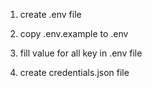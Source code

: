

1. create .env file

2. copy .env.example to .env

3. fill value for all key in .env file

4. create credentials.json file